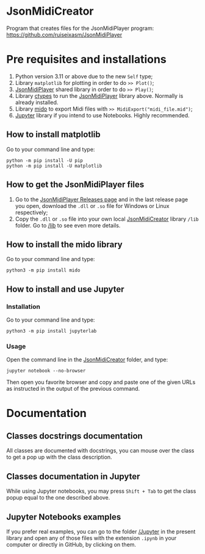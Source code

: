 # JsonMidiCreator
Program that creates files for the JsonMidiPlayer program: https://github.com/ruiseixasm/JsonMidiPlayer

# Pre requisites and installations
1. Python version 3.11 or above due to the new `Self` type;
2. Library `matplotlib` for plotting in order to do `>> Plot()`;
3. [JsonMidiPlayer](https://github.com/ruiseixasm/JsonMidiPlayer) shared library in order to do `>> Play()`;
4. Library [ctypes](https://docs.python.org/3/library/ctypes.html) to run the [JsonMidiPlayer](https://github.com/ruiseixasm/JsonMidiPlayer) library above. Normally is already installed.
5. Library [mido](https://mido.readthedocs.io/en/stable/) to export Midi files with `>> MidiExport("midi_file.mid")`;
6. [Jupyter](https://jupyter.org/) library if you intend to use Notebooks. Highly recommended.

## How to install matplotlib
Go to your command line and type:
```
python -m pip install -U pip
python -m pip install -U matplotlib
```

## How to get the JsonMidiPlayer files
1. Go to the [JsonMidiPlayer Releases page](https://github.com/ruiseixasm/JsonMidiPlayer/releases) and in the last release page you open, download the `.dll` or `.so` file for Windows or Linux respectively;
2. Copy the `.dll` or `.so` file into your own local [JsonMidiCreator](https://github.com/ruiseixasm/JsonMidiCreator) library `/lib` folder.
Go to [/lib](https://github.com/ruiseixasm/JsonMidiCreator/tree/main/lib) to see even more details.

## How to install the mido library
Go to your command line and type:
```
python3 -m pip install mido
```

## How to install and use Jupyter
### Installation
Go to your command line and type:
```
python3 -m pip install jupyterlab
```
### Usage
Open the command line in the [JsonMidiCreator](https://github.com/ruiseixasm/JsonMidiCreator) folder, and type:

```
jupyter notebook --no-browser
```
Then open you favorite browser and copy and paste one of the given URLs as instructed in the output of the previous command.

# Documentation
## Classes docstrings documentation
All classes are documented with docstrings, you can mouse over the class to get a pop up with the class description.
## Classes documentation in Jupyter
While using Jupyter notebooks, you may press `Shift + Tab` to get the class popup equal to the one described above.
## Jupyter Notebooks examples
If you prefer real examples, you can go to the folder [/Jupyter](https://github.com/ruiseixasm/JsonMidiCreator/tree/main/Jupyter) in the present library
and open any of those files with the extension `.ipynb` in your computer or directly in GitHub, by clicking on them.

